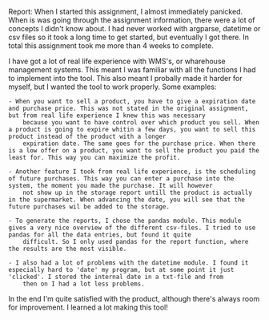 Report:
When I started this assignment, I almost immediately panicked. When is was going through the assignment information, there were a lot of concepts I didn't know about. I had never worked with
argparse, datetime or csv files so it took a long time to get started, but eventually I got there. In total this assignment took me more than 4 weeks to complete.

I have got a lot of real life experience with WMS's, or wharehouse management systems. This meant I was familiar with all the functions I had to implement into the tool. This also meant I probally
made it harder for myself, but I wanted the tool to work properly. Some examples:

    - When you want to sell a product, you have to give a expiration date and purchase price. This was not stated in the original assignment, but from real life experience I knew this was necessary
        because you want to have control over which product you sell. When a product is going to expire whitin a few days, you want to sell this product instead of the product with a longer 
        expiration date. The same goes for the purchase price. When there is a low offer on a product, you want to sell the product you paid the least for. This way you can maximize the profit. 

    - Another feature I took from real life experience, is the scheduling of future purchases. This way you can enter a purchase into the system, the moment you made the purchase. It will however
        not show up in the storage report untill the product is actually in the supermarket. When advancing the date, you will see that the future purchases wil be added to the storage.
    
    - To generate the reports, I chose the pandas module. This module gives a very nice overview of the different csv-files. I tried to use pandas for all the data entries, but found it quite   
        difficult. So I only used pandas for the report function, where the results are the most visible.
    
    - I also had a lot of problems with the datetime module. I found it especially hard to 'date' my program, but at some point it just 'clicked'. I stored the internal date in a txt-file and from 
        then on I had a lot less problems.

In the end I'm quite satisfied with the product, although there's always room for improvement. I learned a lot making this tool!
